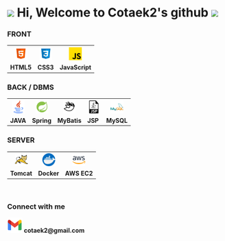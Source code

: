 <h1>
 <img src="https://emojis.slackmojis.com/emojis/images/1531849430/4246/blob-sunglasses.gif?1531849430" width="30"/>
  Hi, Welcome to Cotaek2's github
 <img src="https://emojis.slackmojis.com/emojis/images/1531849430/4246/blob-sunglasses.gif?1531849430" width="30"/>
</h1>

### FRONT
<table>
 <tr>
  <th>
   <img src="https://github.com/cotaek2/cotaek2/blob/cotaek.github.io/logo/icons8-html-96.png" height="30" width="30">   
  </th>
  <th>
   <img src="https://github.com/cotaek2/cotaek2/blob/cotaek.github.io/logo/icons8-css3-96.png" height="30" width="30">   
  </th>
  <th>
   <img src="https://github.com/cotaek2/cotaek2/blob/cotaek.github.io/logo/free-icon-js-5968292.png" height="30" width="30">   
  </th>
 </tr>
 <tr>
  <td><b>HTML5</b></td>
  <td><b>CSS3</b></td>
  <td><b>JavaScript</b></td>
 </tr>
</table>

### BACK / DBMS
<table>
 <tr>
  <th>
   <img src="https://github.com/cotaek2/cotaek2/blob/cotaek.github.io/logo/free-icon-java-226777.png" height="30" width="30">   
  </th>
  <th>
   <img src="https://github.com/cotaek2/cotaek2/blob/cotaek.github.io/logo/icons8-Spring.png" height="30" width="30">   
  </th>
  <th>
   <img src="https://github.com/cotaek2/cotaek2/blob/cotaek.github.io/logo/logo-bird-ninja.png" height="30" width="30">   
  </th>
  <th>
   <img src="https://github.com/cotaek2/cotaek2/blob/cotaek.github.io/logo/free-icon-jsp-226777.png" height="30" width="30">   
  </th>
  <th>
   <img src="https://github.com/cotaek2/cotaek2/blob/cotaek.github.io/logo/icons8-mysql-96.png" height="30" width="30">   
  </th>
 </tr>
 <tr>
  <td><b>JAVA</b></td>
  <td><b>Spring</b></td>
  <td><b>MyBatis</b></td>
  <td><b>JSP</b></td>
  <td><b>MySQL</b></td>
 </tr>
</table>

### SERVER
<table>
 <tr>
  <th>
   <img src="https://github.com/cotaek2/cotaek2/blob/cotaek.github.io/logo/icons8-tomcat.png" height="30" width="30">   
  </th>
  <th>
   <img src="https://github.com/cotaek2/cotaek2/blob/cotaek.github.io/logo/free-icon-docker-919853.png" height="30" width="30">   
  </th>
  <th>
   <img src="https://github.com/cotaek2/cotaek2/blob/cotaek.github.io/logo/icons8-amazon-web-services-48.png" height="30" width="30">   
  </th>
 </tr>
 <tr>
  <td><b>Tomcat</b></td>
  <td><b>Docker</b></td>
  <td><b>AWS EC2</b></td>
 </tr>
</table>

<br>
<h3>Connect with me</h3>
 <div><img src="./logo/Gmail.png" width=35 height=35 alt="Mail"> <strong>cotaek2@gmail.com</strong></div>
